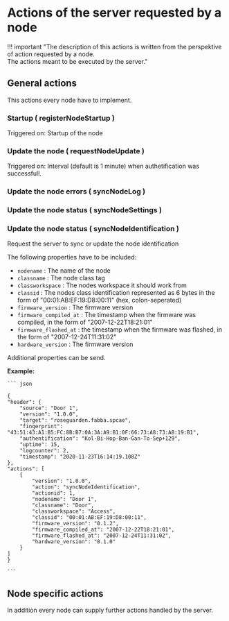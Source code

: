 # Actions of the server requested by a node

!!! important "The description of this actions is written from the perspektive of action requested by a node. <br> The actions meant to be executed by the server." 

## General actions

This actions every node have to implement.

### Startup ( registerNodeStartup )

Triggered on: Startup of the node

### Update the node ( requestNodeUpdate )

Triggered on: Interval (default is 1 minute) when authetification was successfull.

### Update the node errors ( syncNodeLog )

### Update the node status ( syncNodeSettings )

### Update the node status ( syncNodeIdentification )

Request the server to sync or update the node identification

The following properties have to be included:

  * `nodename` : The name of the node
  * `classname` :  The node class tag
  * `classworkspace` :  The nodes workspace it should work from
  * `classid` :  The nodes class identification represented as 6 bytes in the form of "00:01:AB:EF:19:D8:00:11" (hex, colon-seperated)
  * `firmware_version` : The firmware version
  * `firmware_compiled_at` : The timestamp when the firmware was compiled, in the form of  "2007-12-22T18:21:01"
  * `firmware_flashed_at` : the timestamp when the firmware was flashed, in the form of "2007-12-24T11:31:02"
  * `hardware_version` : The firmware version

Additional properties can be send.

**Example:**

    ``` json

    {
    "header": {
        "source": "Door 1",
        "version": "1.0.0",
        "target": "roseguarden.fabba.spcae",
        "fingerprint": "43:51:43:A1:B5:FC:8B:B7:0A:3A:A9:B1:0F:66:73:A8:73:A8:19:B1",
        "authentification": "Kol-Bi-Hop-Ban-Gan-To-Sep+129",
        "uptime": 15,
        "logcounter": 2,
        "timestamp": "2020-11-23T16:14:19.108Z"
    },
    "actions": [
        {
            "version": "1.0.0",
            "action": "syncNodeIdentification",
            "actionid": 1,
            "nodename": "Door 1",
            "classname": "Door",
            "classworkspace": "Access",
            "classid": "00:01:AB:EF:19:D8:00:11",
            "firmware_version": "0.1.2",
            "firmware_compiled_at": "2007-12-22T18:21:01",
            "firmware_flashed_at": "2007-12-24T11:31:02",
            "hardware_version": "0.1.0"
        }
    ]
    }

    ```

## Node specific actions 

In addition every node can supply further actions handled by the server.